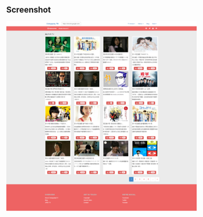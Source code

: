 ## Screenshot

![此处输入图片的描述][1]


  [1]: https://github.com/zhangcheng007/orangeplayTV/blob/master/screencapture.png


